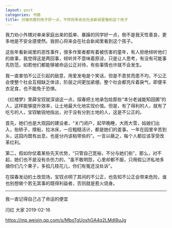 ```yaml
---
layout: post
categories: 书摘
title: 对被伤害的孩子好一点，不然将来会在社会新闻里看到这个孩子
---
```


我力劝小外甥对单亲家庭出来的孤单、暴躁的同学好一点，倒不是我天性善良，更多地是不安全感使然。我担心将来会在社会新闻里看到这个孩子。

这些年看新闻里的恶性事件，很多作案者都有着被伤害的童年，有人拒绝倾听他们的故事，我觉得这是两回事，倾听并不意味着原谅，只是让人思考，有没有可能事先防范，如若他们都能够被命运公正对待，有些事情也许就不会发生。

我一直害怕不公正引起的敌意，用爱发电是个笑话，但是不患贫而患不均，不公正会使整个社会互相缺乏体谅，阶层之间更加紧绷，整个社会都充斥着戾气，即便丰衣足食，也不能免于恐惧。

《红楼梦》里薛宝钗就深谙这一点，探春把土地承包给那些“本分老诚能知园圃”的人，这样能够提升效率，让土地最大化地实现价值。但是，有了得利的人，就有了吃亏的人，宝钗敏锐地指出，对于没有分到土地的人，这是不公正的。

首先，她们也是大观园的建设者，“关门闭户，起早晚睡，大雨大雪，姑娘们出入，抬轿子，撑船，拉冰床，一应粗糙活计，都是她们的差事。一年在园里辛苦到头，这园内既有出息，也是分内该粘带些的”。一言以蔽之，每个人都应该享受改革红利。

第二，假如你仗着某些先天优势，“只管自己宽裕，不分与她们些”，那么，对不起，她们也不是没有杀伤力的，“虽不敢明怨，心里却都不服，只用假公济私地多摘你们几个果子，多掐几枝花儿，你们有冤还没处诉”。

在探春发动的土改现场，宝钗点明了其间的不公正，也告知不公正会带来危险，谁也别想做个若无其事的既得利益者，否则就是惹火烧身。

---

我一直记得自己占了命运的便宜

闫红  大家  2019-02-16

https://mp.weixin.qq.com/s/MboTgUoxhGA4q2LMdI8uJg